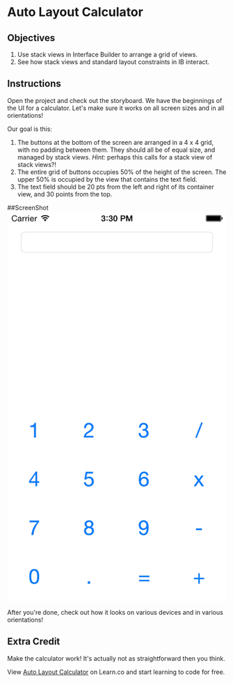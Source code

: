 # Auto Layout Calculator

## Objectives

1. Use stack views in Interface Builder to arrange a grid of views.
2. See how stack views and standard layout constraints in IB interact.

## Instructions

Open the project and check out the storyboard. We have the beginnings of the UI for a calculator. Let's make sure it works on all screen sizes and in all orientations!

Our goal is this:

1. The buttons at the bottom of the screen are arranged in a 4 x 4 grid, with no padding between them. They should all be of equal size, and managed by stack views. *Hint:* perhaps this calls for a stack view of stack views?!
2. The entire grid of buttons occupies 50% of the height of the screen. The upper 50% is occupied by the view that contains the text field.
3. The text field should be 20 pts from the left and right of its container view, and 30 points from the top.

  ##ScreenShot
  ![Alt text](screenshot.png?raw=true "Optional Title")

After you're done, check out how it looks on various devices and in various orientations!


## Extra Credit

Make the calculator work! It's actually not as straightforward then you think.

<p data-visibility='hidden'>View <a href='https://learn.co/lessons/autolayout-calc' title='Auto Layout Calculator'>Auto Layout Calculator</a> on Learn.co and start learning to code for free.</p>
